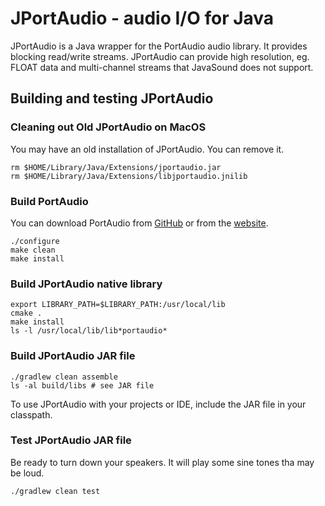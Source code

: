 # JPortAudio - audio I/O for Java

JPortAudio is a Java wrapper for the PortAudio audio library.
It provides blocking read/write streams.
JPortAudio can provide high resolution, eg. FLOAT data
and multi-channel streams that JavaSound does not support.

## Building and testing JPortAudio

### Cleaning out Old JPortAudio on MacOS

You may have an old installation of JPortAudio. You can remove it.

    rm $HOME/Library/Java/Extensions/jportaudio.jar
    rm $HOME/Library/Java/Extensions/libjportaudio.jnilib

### Build PortAudio

You can download PortAudio from [GitHub](https://github.com/PortAudio/portaudio)
or from the [website](http://files.portaudio.com/download.html).

    ./configure
    make clean
    make install

### Build JPortAudio native library

    export LIBRARY_PATH=$LIBRARY_PATH:/usr/local/lib
    cmake .
    make install
    ls -l /usr/local/lib/lib*portaudio*

### Build JPortAudio JAR file

    ./gradlew clean assemble
    ls -al build/libs # see JAR file

To use JPortAudio with your projects or IDE, include the JAR file in your classpath.

### Test JPortAudio JAR file

Be ready to turn down your speakers. It will play some sine tones tha may be loud.

    ./gradlew clean test
